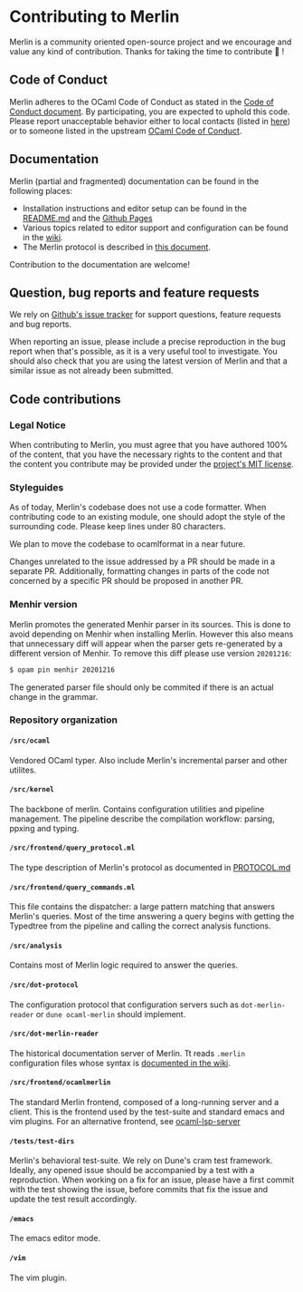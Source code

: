 # Contributing to Merlin

Merlin is a community oriented open-source project and we encourage and value
any kind of contribution. Thanks for taking the time to contribute 🐫 !

## Code of Conduct

Merlin  adheres to the OCaml Code of Conduct as stated in the [Code of Conduct
document](CODE_OF_CONDUCT.md). By participating, you are expected to uphold this
code. Please report unacceptable behavior either to local contacts (listed in
[here](CODE_OF_CONDUCT.md)) or to someone listed in the upstream [OCaml Code of
Conduct](CODE_OF_CONDUCT.md).

## Documentation

Merlin (partial and fragmented) documentation can be found in the following
places:
- Installation instructions and editor setup can be found in the
  [README.md](README.md) and the [Github Pages](https://ocaml.github.io/merlin/)
- Various topics related to editor support and configuration can be found in the
  [wiki](https://github.com/ocaml/merlin/wiki).
- The Merlin protocol is described in [this
  document](https://github.com/ocaml/merlin/blob/master/doc/dev/PROTOCOL.md).

Contribution to the documentation are welcome!

## Question, bug reports and feature requests

We rely on [Github's issue tracker](https://github.com/ocaml/merlin/issues) for
support questions, feature requests and bug reports.

When reporting an issue, please include a precise reproduction in the bug report
when that's possible, as it is a very useful tool to investigate. You should
also check that you are using the latest version of Merlin and that a similar
issue as not already been submitted.

## Code contributions

 ### Legal Notice
 When contributing to Merlin, you must agree that you have authored 100% of the
 content, that you have the necessary rights to the content and that the content
 you contribute may be provided under the [project's MIT
 license](https://github.com/ocaml/merlin/blob/master/LICENSE).


### Styleguides

As of today, Merlin's codebase does not use a code formatter. When contributing
code to an existing module, one should adopt the style of the surrounding code.
Please keep lines under 80 characters.

We plan to move the codebase to ocamlformat in a near future.

Changes unrelated to the issue addressed by a PR should be made in a separate
PR. Additionally, formatting changes in parts of the code not concerned by a
specific PR should be proposed in another PR.

### Menhir version

Merlin promotes the generated Menhir parser in its sources. This is done to
avoid depending on Menhir when installing Merlin. However this also means that
unnecessary diff will appear when the parser gets re-generated by a different
version of Menhir. To remove this diff please use version `20201216`:
```bash
$ opam pin menhir 20201216
```
The generated parser file should only be commited if there is an actual change
in the grammar.

### Repository organization


#### `/src/ocaml`
Vendored OCaml typer. Also include Merlin's incremental parser and other
utilites.

#### `/src/kernel`
The backbone of merlin. Contains configuration utilities and pipeline
management. The pipeline describe the compilation workflow: parsing, ppxing and
typing.

#### `/src/frontend/query_protocol.ml`
The type description of Merlin's protocol as documented in
[PROTOCOL.md](https://github.com/ocaml/merlin/blob/master/doc/dev/PROTOCOL.md)

#### `/src/frontend/query_commands.ml`
This file contains the dispatcher: a large pattern matching that answers
Merlin's queries. Most of the time answering a query begins with getting the
Typedtree from the pipeline and calling the correct analysis functions.

#### `/src/analysis`
Contains most of Merlin logic required to answer the queries.

#### `/src/dot-protocol`
The configuration protocol that configuration servers such as
`dot-merlin-reader` or `dune ocaml-merlin` should implement.

#### `/src/dot-merlin-reader`
The historical documentation server of Merlin. Tt reads `.merlin` configuration
files whose syntax is [documented in the
wiki](https://github.com/ocaml/merlin/wiki/Project-configuration).

#### `/src/frontend/ocamlmerlin`
The standard Merlin frontend, composed of a long-running server and a client.
This is the frontend used by the test-suite and standard emacs and vim plugins.
For an alternative frontend, see
[ocaml-lsp-server](https://github.com/ocaml/ocaml-lsp/)

#### `/tests/test-dirs`
Merlin's behavioral test-suite. We rely on Dune's cram test framework. Ideally,
any opened issue should be accompanied by a test with a reproduction. When
working on a fix for an issue, please have a first commit with the test showing
the issue, before commits that fix the issue and update the test result
accordingly.

#### `/emacs`
The emacs editor mode.

#### `/vim`
The vim plugin.
